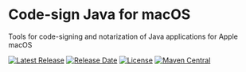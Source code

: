 # Code-sign Java for macOS
Tools for code-signing and notarization of Java applications for Apple macOS

[![Latest Release](https://img.shields.io/github/release/drrename/codesign-java-for-mac.svg)](https://github.com/DrRename/codesign-java-for-mac/releases/latest) [![Release Date](https://img.shields.io/github/release-date/drrename/codesign-java-for-mac?color=blue)](https://github.com/DrRename/codesign-java-for-mac/releases/latest) [![License](https://img.shields.io/github/license/drrename/codesign-java-for-mac.svg)](https://github.com/drrename/codesign-java-for-mac/blob/master/LICENSE) [![Maven Central](https://maven-badges.herokuapp.com/maven-central/io.github.drrename.codesign-java-for-mac/codesign-java-for-mac/badge.svg)](https://maven-badges.herokuapp.com/maven-central/io.github.drrename/codesign-java-for-mac)
